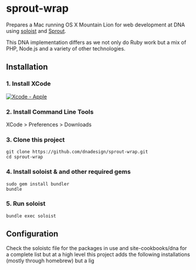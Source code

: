 # sprout-wrap

Prepares a Mac running OS X Mountain Lion for web development at DNA using [soloist](https://github.com/mkocher/soloist) and [Sprout](https://github.com/pivotal-sprout/sprout).

This DNA implementation differs as we not only do Ruby work but a mix of PHP,
Node.js and a variety of other technologies.

## Installation

### 1. Install XCode

[![Xcode - Apple](http://r.mzstatic.com/images/web/linkmaker/badge_macappstore-lrg.gif)](https://itunes.apple.com/us/app/xcode/id497799835?mt=12&uo=4)

### 2. Install Command Line Tools
  
  XCode > Preferences > Downloads
  
### 3. Clone this project
  
    git clone https://github.com/dnadesign/sprout-wrap.git
    cd sprout-wrap
  
### 4. Install soloist & and other required gems

    sudo gem install bundler
    bundle

### 5. Run soloist
  
    bundle exec soloist

## Configuration 

Check the soloistc file for the packages in use and site-cookbooks/dna for a 
complete list but at a high level this project adds the following installations
(mostly through homebrew) but a lig

